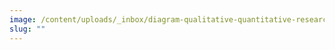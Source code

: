 ```yaml
---
image: /content/uploads/_inbox/diagram-qualitative-quantitative-research-trinset-getty-images-1350034596.png
slug: ""
---
```

